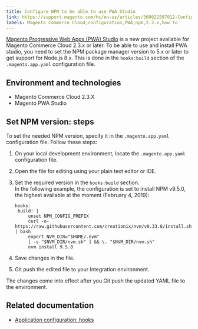 ```yaml
---
title: Configure NPM to be able to use PWA Studio
link: https://support.magento.com/hc/en-us/articles/360022507012-Configure-NPM-to-be-able-to-use-PWA-Studio
labels: Magento Commerce Cloud,configuration,PWA,npm,2.3.x,how to
---
```


[Magento Progressive Web Apps (PWA) Studio](https://magento.github.io/pwa-studio/) is a new project available for Magento Commerce Cloud 2.3.x or later. To be able to use and install PWA studio, you need to set the NPM package manager version to 5.x or later to get support for Node.js 8.x. This is done in the `` hooks:build `` section of the `` .magento.app.yaml `` configuration file. 

## Environment and technologies

* Magento Commerce Cloud 2.3.X
* Magento PWA Studio

## Set NPM version: steps

To set the needed NPM version, specify it in the `` .magento.app.yaml `` configuration file. Follow these steps:

1. On your local development environment, locate the `` .magento.app.yaml `` configuration file.
1. Open the file for editing using your plain text editor or IDE.
1. Set the required version in the `` hooks:build `` section.  
     In the following example, the configuration is set to install NPM v9.5.0, the highest available at the moment (February 4, 2019):  
    
    
    <pre><code class="language-yaml">hooks:
    build: |
        unset NPM_CONFIG_PREFIX
        curl -o- https://raw.githubusercontent.com/creationix/nvm/v0.33.8/install.sh | bash
        export NVM_DIR="$HOME/.nvm"
        [ -s "$NVM_DIR/nvm.sh" ] &amp;&amp; \. "$NVM_DIR/nvm.sh"
        nvm install 9.5.0</code></pre>
    
    
1. Save changes in the file.
1. Git push the edited file to your Integration environment.

The changes come into effect after you Git push the updated YAML file to the environment.

## Related documentation

* [Application configuration: hooks](https://devdocs.magento.com/guides/v2.2/cloud/project/project-conf-files_magento-app.html#hooks)